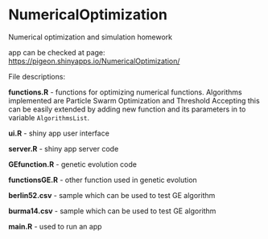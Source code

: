 # NumericalOptimization
Numerical optimization and simulation homework

app can be checked at page:
https://pigeon.shinyapps.io/NumericalOptimization/

File descriptions:

**functions.R** - functions for optimizing numerical functions. Algorithms implemented are Particle Swarm Optimization and Threshold Accepting this can be easily extended by adding new function and its parameters in to variable ```AlgorithmsList```.

**ui.R** - shiny app user interface 

**server.R** - shiny app server code

**GEfunction.R** - genetic evolution code

**functionsGE.R** - other function used in genetic evolution

**berlin52.csv** - sample which can be used to test GE algorithm

**burma14.csv** - sample which can be used to test GE algorithm

**main.R** - used to run an app
